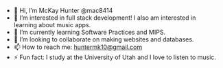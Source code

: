 - 👋 Hi, I’m McKay Hunter @mac8414
- 👀 I’m interested in full stack development! I also am interested in learning about music apps.
- 🌱 I’m currently learning Software Practices and MIPS.
- 💞️ I’m looking to collaborate on making websites and databases.
- 📫 How to reach me: huntermk10@gmail.com
- ⚡ Fun fact: I study at the University of Utah and I love to listen to music.

<!---
mac8414/mac8414 is a ✨ special ✨ repository because its `README.md` (this file) appears on your GitHub profile.
You can click the Preview link to take a look at your changes.
--->
